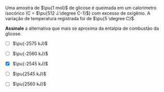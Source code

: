 Uma amostra de $\pu{1 mol}$ de glicose é queimada em um calorímetro isocórico (C = $\pu{512 J.\degree C-1}$) com excesso de oxigênio. A variação de temperatura registrada foi de $\pu{5 \degree C}$.

**Assinale** a alternativa que mais se aproxima da entalpia de combustão da glicose.

- [ ] $\pu{-2575 kJ}$
- [ ] $\pu{-2560 kJ}$
- [x] $\pu{-2545 kJ}$
- [ ] $\pu{2545 kJ}$
- [ ] $\pu{2560 kJ}$


